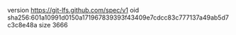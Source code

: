 version https://git-lfs.github.com/spec/v1
oid sha256:601a10991d0150a171967839393f43409e7cdcc83c777137a49ab5d7c3c8e48a
size 3666
